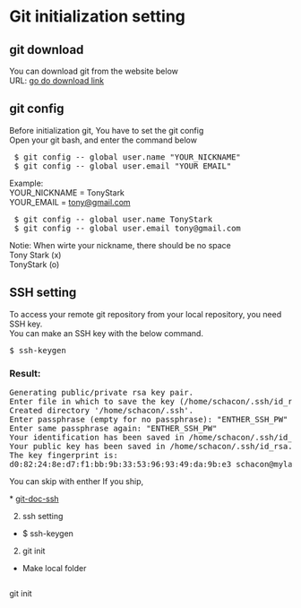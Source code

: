 # Git initialization setting


## git download
You can download git from the website below  
URL: <a href="https://google.com" target="_blank">go do download link</a>  
 

## git config
Before initialization git, You have to set the git config  
Open your git bash, and enter the command below  
<pre>
 $ git config -- global user.name "YOUR_NICKNAME"  
 $ git config -- global user.email "YOUR_EMAIL" 
</pre>

Example:  
YOUR_NICKNAME = TonyStark  
YOUR_EMAIL    = tony@gmail.com  
<pre>
 $ git config -- global user.name TonyStark  
 $ git config -- global user.email tony@gmail.com  
</pre>

Notie: When wirte your nickname, there should be no space  
Tony Stark (x)  
TonyStark  (o)  


## SSH setting
To access your remote git repository from your local repository, you need SSH key.  
You can make an SSH key with the below command.  
<pre>
$ ssh-keygen
</pre>
### Result:
<pre>
Generating public/private rsa key pair.
Enter file in which to save the key (/home/schacon/.ssh/id_rsa): "ENTER_NEW_SSH_DIR"
Created directory '/home/schacon/.ssh'.
Enter passphrase (empty for no passphrase): "ENTHER_SSH_PW"
Enter same passphrase again: "ENTHER_SSH_PW"
Your identification has been saved in /home/schacon/.ssh/id_rsa.
Your public key has been saved in /home/schacon/.ssh/id_rsa.pub.
The key fingerprint is:
d0:82:24:8e:d7:f1:bb:9b:33:53:96:93:49:da:9b:e3 schacon@mylaptop.local
</pre>
You can skip with enther
If you ship, 


\* [git-doc-ssh](<https://git-scm.com/book/en/v2/Git-on-the-Server-Generating-Your-SSH-Public-Key>)


2. ssh setting
- $ ssh-keygen

2. git init
- Make local folder 
<pre>
</pre>

git init
